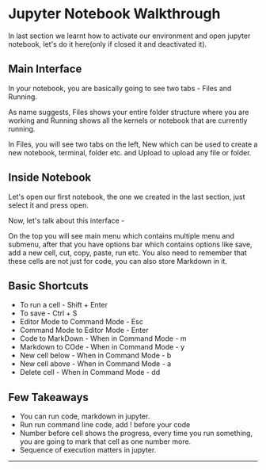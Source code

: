 # Jupyter Notebook Walkthrough  

In last section we learnt how to activate our environment and open jupyter notebook, let's do it here(only if closed it and deactivated it).

## Main Interface

In your notebook, you are basically going to see two tabs - Files and Running.  

As name suggests, Files shows your entire folder structure where you are working and Running shows all the kernels or notebook that are currently running. 

In Files, you will see two tabs on the left,  New which can be used to create a new notebook, terminal, folder etc. and Upload to upload any file or folder.

## Inside Notebook

Let's open our first notebook, the one we created in the last section, just select it and press open. 

Now, let's talk about this interface - 

On the top you will see main menu which contains multiple menu and submenu, after that you have options bar which contains options like save, add a new cell, cut, copy, paste, run etc. You also need to remember that these cells are not just for code, you can also store Markdown in it. 

## Basic Shortcuts

- To run a cell - Shift + Enter
- To save - Ctrl + S
- Editor Mode to Command Mode - Esc
- Command Mode to Editor Mode - Enter
- Code to MarkDown - When in Command Mode - m
- Markdown to COde - When in Command Mode - y
- New cell below - When in Command Mode - b
- New cell above - When in Command Mode - a
- Delete cell - When in Command Mode - dd

## Few Takeaways 

- You can run code, markdown in jupyter.
- Run run command line code, add ! before your code
- Number before cell shows the progress, every time you run something, you are going to mark that cell as one number more. 
- Sequence of execution matters in jupyter.

---